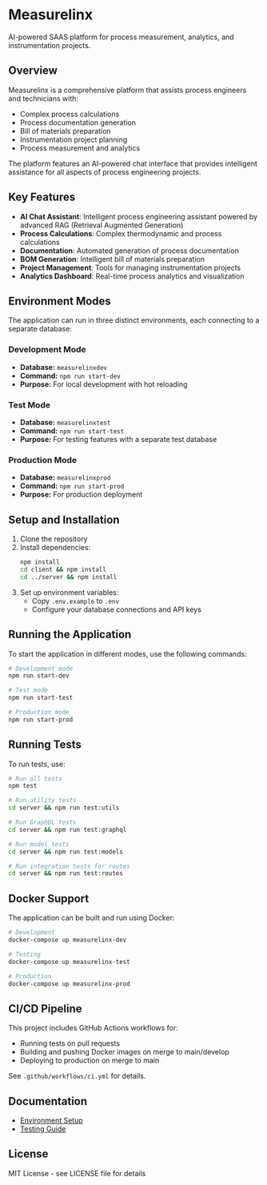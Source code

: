 # Measurelinx

AI-powered SAAS platform for process measurement, analytics, and instrumentation projects.

## Overview

Measurelinx is a comprehensive platform that assists process engineers and technicians with:

- Complex process calculations
- Process documentation generation
- Bill of materials preparation
- Instrumentation project planning
- Process measurement and analytics

The platform features an AI-powered chat interface that provides intelligent assistance for all aspects of process engineering projects.

## Key Features

- **AI Chat Assistant**: Intelligent process engineering assistant powered by advanced RAG (Retrieval Augmented Generation)
- **Process Calculations**: Complex thermodynamic and process calculations
- **Documentation**: Automated generation of process documentation
- **BOM Generation**: Intelligent bill of materials preparation
- **Project Management**: Tools for managing instrumentation projects
- **Analytics Dashboard**: Real-time process analytics and visualization

## Environment Modes

The application can run in three distinct environments, each connecting to a separate database:

### Development Mode

- **Database:** `measurelinxdev`
- **Command:** `npm run start-dev`
- **Purpose:** For local development with hot reloading

### Test Mode

- **Database:** `measurelinxtest`
- **Command:** `npm run start-test`
- **Purpose:** For testing features with a separate test database

### Production Mode

- **Database:** `measurelinxprod`
- **Command:** `npm run start-prod`
- **Purpose:** For production deployment

## Setup and Installation

1. Clone the repository
2. Install dependencies:
   ```bash
   npm install
   cd client && npm install
   cd ../server && npm install
   ```
3. Set up environment variables:
   - Copy `.env.example` to `.env`
   - Configure your database connections and API keys

## Running the Application

To start the application in different modes, use the following commands:

```bash
# Development mode
npm run start-dev

# Test mode
npm run start-test

# Production mode
npm run start-prod
```

## Running Tests

To run tests, use:

```bash
# Run all tests
npm test

# Run utility tests
cd server && npm run test:utils

# Run GraphQL tests
cd server && npm run test:graphql

# Run model tests
cd server && npm run test:models

# Run integration tests for routes
cd server && npm run test:routes
```

## Docker Support

The application can be built and run using Docker:

```bash
# Development
docker-compose up measurelinx-dev

# Testing
docker-compose up measurelinx-test

# Production
docker-compose up measurelinx-prod
```

## CI/CD Pipeline

This project includes GitHub Actions workflows for:

- Running tests on pull requests
- Building and pushing Docker images on merge to main/develop
- Deploying to production on merge to main

See `.github/workflows/ci.yml` for details.

## Documentation

- [Environment Setup](ENVIRONMENT_SETUP.md)
- [Testing Guide](TESTING.md)

## License

MIT License - see LICENSE file for details
